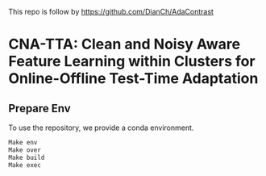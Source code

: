 This repo is follow by https://github.com/DianCh/AdaContrast

# CNA-TTA: Clean and Noisy Aware Feature Learning within Clusters for Online-Offline Test-Time Adaptation 

    
## Prepare Env
To use the repository, we provide a conda environment.
```bash
Make env
Make over
Make build
Make exec
```